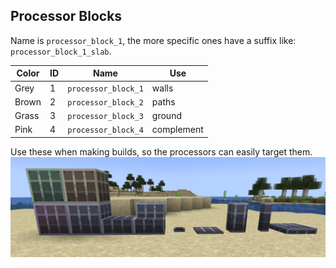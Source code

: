 ## Processor Blocks
Name is `processor_block_1`, the more specific ones have a suffix like: `processor_block_1_slab`.

| Color | ID   | Name                | Use        |
|-------|------|---------------------|------------|
| Grey  | 1    | `processor_block_1` | walls      |
| Brown | 2    | `processor_block_2` | paths      |
| Grass | 3    | `processor_block_3` | ground     |
| Pink  | 4    | `processor_block_4` | complement |

Use these when making builds, so the processors can easily target them.
![processor_blocks](/src/builds/processor_blocks.png)